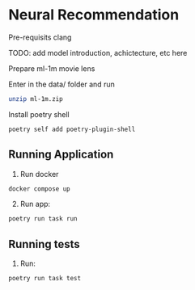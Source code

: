 # Neural Recommendation

Pre-requisits
clang



TODO: add model introduction, achictecture, etc here

Prepare ml-1m movie lens

Enter in the data/ folder and run

```bash
unzip ml-1m.zip
```

Install poetry shell
```bash
poetry self add poetry-plugin-shell
```

## Running Application

1. Run docker
```bash
docker compose up
```

2. Run app:
```bash
poetry run task run
```


## Running tests

1. Run:

```bash
poetry run task test
```

